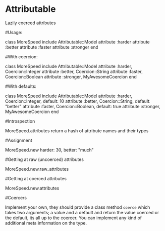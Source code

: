 Attributable
============

Lazily coerced attributes

#Usage:

class MoreSpeed
  include Attributable::Model
  attribute :harder
  attribute :better
  attribute :faster
  attribute :stronger
end

#With coercion:

class MoreSpeed
  include Attributable::Model
  attribute :harder, Coercion::Integer
  attribute :better, Coercion::String
  attribute :faster, Coercion::Boolean
  attribute :stronger, MyAwesomeCoercion
end

#With defaults:

class MoreSpeed
  include Attributable::Model
  attribute :harder, Coercion::Integer, default: 10
  attribute :better, Coercion::String, default: "better"
  attribute :faster, Coercion::Boolean, default: true
  attribute :stronger, MyAwesomeCoercion
end

#Introspection

MoreSpeed.attributes return a hash of attribute names and their types

#Assignment

MoreSpeed.new harder: 30, better: "much"

#Getting at raw (uncoerced) attributes

MoreSpeed.new.raw_attributes

#Getting at coerced attributes

MoreSpeed.new.attributes

#Coercers

Implement your own, they should provide a class method `coerce` which takes two arguments; a value and a default and return the value coerced or the default, its all up to the coercer. You can implement any kind of additional meta information on the type.
